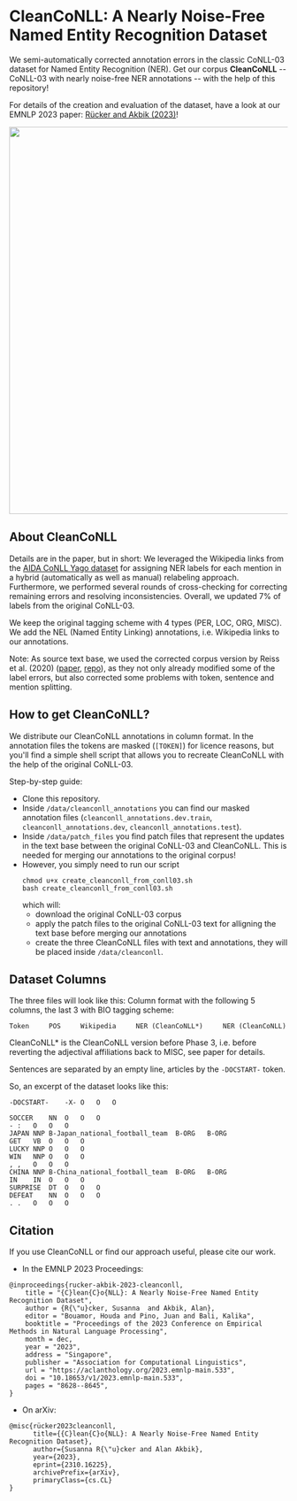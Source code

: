# CleanCoNLL: A Nearly Noise-Free Named Entity Recognition Dataset
We semi-automatically corrected annotation errors in the classic CoNLL-03 dataset for Named Entity Recognition (NER). Get our corpus **CleanCoNLL** -- CoNLL-03 with nearly noise-free NER annotations -- with the help of this repository!

For details of the creation and evaluation of the dataset, have a look at our EMNLP 2023 paper: [Rücker and Akbik (2023)](https://aclanthology.org/2023.emnlp-main.533.pdf)!

<img src="data/CleanCoNLL_example_sentence.jpg" width="700">


## About CleanCoNLL
Details are in the paper, but in short: We leveraged the Wikipedia links from the [AIDA CoNLL Yago dataset](https://www.mpi-inf.mpg.de/departments/databases-and-information-systems/research/ambiverse-nlu/aida/downloads) for assigning NER labels for each mention in a hybrid (automatically as well as manual) relabeling approach. Furthermore, we performed several rounds of cross-checking for correcting remaining errors and resolving inconsistencies.
Overall, we updated 7\% of labels from the original CoNLL-03.

We keep the original tagging scheme with 4 types (PER, LOC, ORG, MISC). We add the NEL (Named Entity Linking) annotations, i.e. Wikipedia links to our annotations.

Note: As source text base, we used the corrected corpus version by Reiss et al. (2020) ([paper](https://aclanthology.org/2020.conll-1.16/), [repo](https://github.com/CODAIT/Identifying-Incorrect-Labels-In-CoNLL-2003)), as they not only already modified some of the label errors, but also corrected some problems with token, sentence and mention splitting. 

## How to get CleanCoNLL?
We distribute our CleanCoNLL annotations in column format. In the annotation files the tokens are masked (`[TOKEN]`) for licence reasons, but you'll find a simple shell script that allows you to recreate CleanCoNLL with the help of the original CoNLL-03.

Step-by-step guide:
* Clone this repository.
* Inside `/data/cleanconll_annotations` you can find our masked annotation files (`cleanconll_annotations.dev.train`, `cleanconll_annotations.dev`, `cleanconll_annotations.test`).
* Inside `/data/patch_files` you find patch files that represent the updates in the text base between the original CoNLL-03 and CleanCoNLL. This is needed for merging our annotations to the original corpus!
* However, you simply need to run our script
  ```
  chmod u+x create_cleanconll_from_conll03.sh
  bash create_cleanconll_from_conll03.sh
  ```
  which will:
  * download the original CoNLL-03 corpus
  * apply the patch files to the original CoNLL-03 text for alligning the text base before merging our annotations
  * create the three CleanCoNLL files with text and annotations, they will be placed inside `/data/cleanconll`.

## Dataset Columns
The three files will look like this: Column format with the following 5 columns, the last 3 with BIO tagging scheme:

```
Token     POS     Wikipedia     NER (CleanCoNLL*)     NER (CleanCoNLL)
```

CleanCoNLL* is the CleanCoNLL version before Phase 3, i.e. before reverting the adjectival affiliations back to MISC, see paper for details.

Sentences are separated by an empty line, articles by the `-DOCSTART-` token.

So, an excerpt of the dataset looks like this:
  ```
  -DOCSTART-	-X-	O	O	O
  
  SOCCER	NN	O	O	O
  -	:	O	O	O
  JAPAN	NNP	B-Japan_national_football_team	B-ORG	B-ORG
  GET	VB	O	O	O
  LUCKY	NNP	O	O	O
  WIN	NNP	O	O	O
  ,	,	O	O	O
  CHINA	NNP	B-China_national_football_team	B-ORG	B-ORG
  IN	IN	O	O	O
  SURPRISE	DT	O	O	O
  DEFEAT	NN	O	O	O
  .	.	O	O	O
  ```

## Citation
If you use CleanCoNLL or find our approach useful, please cite our work.

* In the EMNLP 2023 Proceedings:
```
@inproceedings{rucker-akbik-2023-cleanconll,
    title = "{C}lean{C}o{NLL}: A Nearly Noise-Free Named Entity Recognition Dataset",
    author = {R{\"u}cker, Susanna  and Akbik, Alan},
    editor = "Bouamor, Houda and Pino, Juan and Bali, Kalika",
    booktitle = "Proceedings of the 2023 Conference on Empirical Methods in Natural Language Processing",
    month = dec,
    year = "2023",
    address = "Singapore",
    publisher = "Association for Computational Linguistics",
    url = "https://aclanthology.org/2023.emnlp-main.533",
    doi = "10.18653/v1/2023.emnlp-main.533",
    pages = "8628--8645",
}
```

* On arXiv:
```
@misc{rücker2023cleanconll,
      title={{C}lean{C}o{NLL}: A Nearly Noise-Free Named Entity Recognition Dataset}, 
      author={Susanna R{\"u}cker and Alan Akbik},
      year={2023},
      eprint={2310.16225},
      archivePrefix={arXiv},
      primaryClass={cs.CL}
}
```


  
